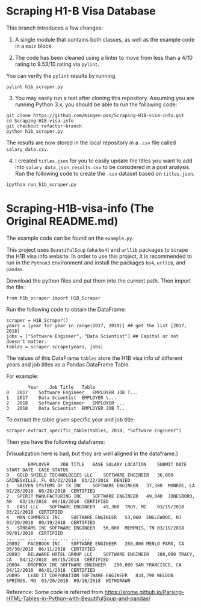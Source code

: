 # Scraping H1-B Visa Database

This branch introduces a few changes:

1. A single module that contains both classes, as well as the example code in a `main` block.

2.  The code has been cleaned using a linter to move from less than a 4/10 rating to 9.53/10 rating via `pylint`.

You can verify the `pylint` results by running

```
pylint h1b_scraper.py
```

3. You may easily run a test after cloning this repository.  Assuming you are running Python 3.x, you should be able to run the following code:

```
git clone https://github.com/mingen-pan/Scraping-H1B-visa-info.git
cd Scraping-H1B-visa-info
git checkout refactor-branch
python h1b_scraper.py
```

The results are now stored in the local repository in a `.csv` file called `salary_data.csv`.

4. I created `titles.json` for you to easily update the titles you want to add into `salary_data_json_results.csv` to be considered in a post analysis. Run the following code to create the `.csv` dataset based on `titles.json`.

```
ipython run_h1b_scraper.py
```


# Scraping-H1B-visa-info (The Original README.md)

The example code can be found on the `example.py`.

This project uses `BeautifulSoup` (aka `bs4`) and `urllib` packages to scrape the H1B visa info website. In order to use this project, it is recommended to run in the `Python3` environment and install the packages `bs4`, `urllib`, and `pandas`.

Download the python files and put them into the current path. Then import the file:
```
from h1b_scraper import H1B_Scraper
```
Run the following code to obtain the DataFrame:
```
scraper = H1B_Scraper()
years = [year for year in range(2017, 2019)] ## get the list [2017, 2018]
jobs = ["Software Engineer", "Data Scientist"] ## Capital or not doesn't matter.
tables = scraper.scrape(years, jobs)
```

The values of this DataFrame `tables` store the H1B visa info of different years and job titles as a Pandas DataFrame Table.

For example:
```
        Year	Job Title	Table
0	2017	Software Engineer	EMPLOYER JOB T...
1	2017	Data Scientist	EMPLOYER \...
2	2018	Software Engineer	EMPLOYER ...
3	2018	Data Scientist	EMPLOYER JOB T...
```

To extract the table given specific year and job title:
```
scraper.extract_specific_table(tables, 2018, "Software Engineer")
```

Then you have the following dataframe:

(Visualization here is bad, but they are well aligned in the dataframe.)
```
        EMPLOYER	JOB TITLE	BASE SALARY	LOCATION	SUBMIT DATE	START DATE	CASE STATUS
0	GOLD SHIELD TECHNOLOGIES LLC	SOFTWARE ENGINEER	36,000	GAINESVILLE, FL	03/22/2018	03/22/2018	DENIED
1	SRIVEN SYSTEMS OF TX INC	SOFTWARE ENGINEER	37,380	MONROE, LA	02/28/2018	08/28/2018	CERTIFIED
2	SPIRIT MANUFACTURING INC	SOFTWARE ENGINEER	49,040	JONESBORO, AR	03/19/2018	09/18/2018	CERTIFIED
3	EASI LLC	SOFTWARE ENGINEER	49,300	TROY, MI	03/15/2018	03/22/2018	CERTIFIED
4	MXN COMMERCE INC	SOFTWARE ENGINEER	53,060	ENGLEWOOD, NJ	03/20/2018	09/19/2018	CERTIFIED
5	STREAMS INC	SOFTWARE ENGINEER	56,000	MEMPHIS, TN	03/19/2018	09/01/2018	CERTIFIED
...	...	...	...	...	...	...	...
20892	FACEBOOK INC	SOFTWARE ENGINEER	260,000	MENLO PARK, CA	05/30/2018	06/11/2018	CERTIFIED
20893	DELAWARE HOTEL GROUP LLC	SOFTWARE ENGINEER	280,000	TRACY, CA	04/12/2018	09/15/2018	CERTIFIED
20894	DROPBOX INC	SOFTWARE ENGINEER	290,000	SAN FRANCISCO, CA	04/12/2018	06/01/2018	CERTIFIED
20895	LEAD IT CORPORATION	SOFTWARE ENGINEER	834,790	WELDON SPRINGS, MO	03/20/2018	09/18/2018	WITHDRAWN

```


Reference: Some code is referred from https://srome.github.io/Parsing-HTML-Tables-in-Python-with-BeautifulSoup-and-pandas/
